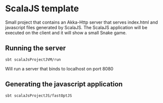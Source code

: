 # ScalaJS template

Small project that contains an Akka-Http server that serves index.html and javascript files generated
by ScalaJS. The ScalaJS application will be executed on the client and it will show a small Snake game.

## Running the server

```
sbt scalaJsProjectJVM/run
```

Will run a server that binds to localhost on port 8080

## Generating the javascript application

```
sbt scalaJsProjectJS/fastOptJS
```
